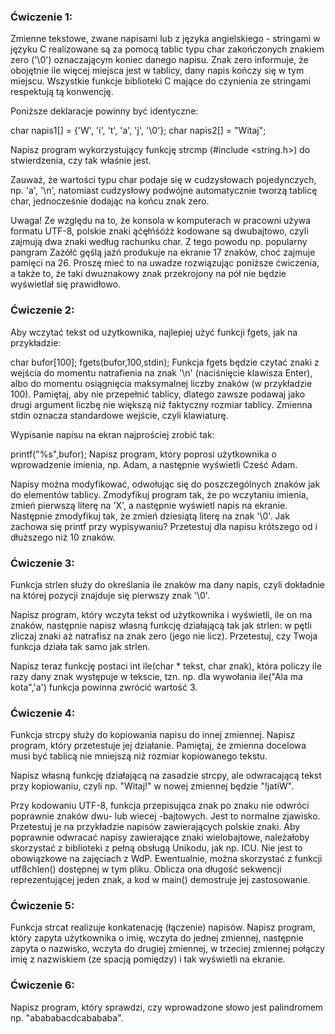 
### Ćwiczenie 1:

Zmienne tekstowe, zwane napisami lub z języka angielskiego - stringami w języku C realizowane są za pomocą tablic typu char zakończonych znakiem zero ('\0') oznaczającym koniec danego napisu. Znak zero informuje, że obojętnie ile więcej miejsca jest w tablicy, dany napis kończy się w tym miejscu. Wszystkie funkcje biblioteki C mające do czynienia ze stringami respektują tą konwencję.

Poniższe deklaracje powinny być identyczne:

char napis1[] = {'W', 'i', 't', 'a', 'j', '\0'};
char napis2[] = "Witaj";

Napisz program wykorzystujący funkcję strcmp (#include <string.h>) do stwierdzenia, czy tak właśnie jest.

Zauważ, że wartości typu char podaje się w cudzysłowach pojedynczych, np. 'a', '\n', natomiast cudzysłowy podwójne automatycznie tworzą tablicę char, jednocześnie dodając na końcu znak zero.

Uwaga! Ze względu na to, że konsola w komputerach w pracowni używa formatu UTF-8, polskie znaki ąćęłńśóźż kodowane są dwubajtowo, czyli zajmują dwa znaki według rachunku char. Z tego powodu np. popularny pangram Zażółć gęślą jaźń produkuje na ekranie 17 znaków, choć zajmuje pamięci na 26. Proszę mieć to na uwadze rozwiązując poniższe ćwiczenia, a także to, że taki dwuznakowy znak przekrojony na pół nie będzie wyświetlał się prawidłowo.

### Ćwiczenie 2:

Aby wczytać tekst od użytkownika, najlepiej użyć funkcji fgets, jak na przykładzie:

char bufor[100];
fgets(bufor,100,stdin);
Funkcja fgets będzie czytać znaki z wejścia do momentu natrafienia na znak '\n' (naciśnięcie klawisza Enter), albo do momentu osiągnięcia maksymalnej liczby znaków (w przykładzie 100). Pamiętaj, aby nie przepełnić tablicy, dlatego zawsze podawaj jako drugi argument liczbę nie większą niż faktyczny rozmiar tablicy. Zmienna stdin oznacza standardowe wejście, czyli klawiaturę.

Wypisanie napisu na ekran najprościej zrobić tak:

printf("%s",bufor);
Napisz program, który poprosi użytkownika o wprowadzenie imienia, np. Adam, a następnie wyświetli Cześć Adam.

Napisy można modyfikować, odwołując się do poszczególnych znaków jak do elementów tablicy. Zmodyfikuj program tak, że po wczytaniu imienia, zmień pierwszą literę na 'X', a następnie wyświetl napis na ekranie. Następnie zmodyfikuj tak, że zmień dziesiątą literę na znak '\0'. Jak zachowa się printf przy wypisywaniu? Przetestuj dla napisu krótszego od i dłuższego niż 10 znaków.

### Ćwiczenie 3:

Funkcja strlen służy do określania ile znaków ma dany napis, czyli dokładnie na której pozycji znajduje się pierwszy znak '\0'.

Napisz program, który wczyta tekst od użytkownika i wyświetli, ile on ma znaków, następnie napisz własną funkcję działającą tak jak strlen: w pętli zliczaj znaki aż natrafisz na znak zero (jego nie licz). Przetestuj, czy Twoja funkcja działa tak samo jak strlen.

Napisz teraz funkcję postaci int ile(char * tekst, char znak), która policzy ile razy dany znak występuje w tekscie, tzn. np. dla wywołania ile("Ala ma kota",'a') funkcja powinna zwrócić wartość 3.

### Ćwiczenie 4:

Funkcja strcpy służy do kopiowania napisu do innej zmiennej. Napisz program, który przetestuje jej działanie. Pamiętaj, że zmienna docelowa musi być tablicą nie mniejszą niż rozmiar kopiowanego tekstu.

Napisz własną funkcję działającą na zasadzie strcpy, ale odwracającą tekst przy kopiowaniu, czyli np. "Witaj!" w nowej zmiennej będzie "!jatiW".

Przy kodowaniu UTF-8, funkcja przepisująca znak po znaku nie odwróci poprawnie znaków dwu- lub wiecej -bajtowych. Jest to normalne zjawisko. Przetestuj je na przykładzie napisów zawierających polskie znaki. Aby poprawnie odwracać napisy zawierające znaki wielobajtowe, należałoby skorzystać z biblioteki z pełną obsługą Unikodu, jak np. ICU. Nie jest to obowiązkowe na zajęciach z WdP.
Ewentualnie, można skorzystać z funkcji utf8chlen() dostępnej w tym pliku. Oblicza ona długość sekwencji reprezentującej jeden znak, a kod w main() demostruje jej zastosowanie.

### Ćwiczenie 5:

Funkcja strcat realizuje konkatenację (łączenie) napisów. Napisz program, który zapyta użytkownika o imię, wczyta do jednej zmiennej, następnie zapyta o nazwisko, wczyta do drugiej zmiennej, w trzeciej zmiennej połączy imię z nazwiskiem (ze spacją pomiędzy) i tak wyświetli na ekranie.

### Ćwiczenie 6:

Napisz program, który sprawdzi, czy wprowadzone słowo jest palindromem np. "abababacdcabababa".

